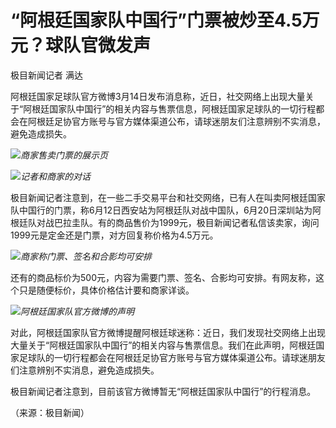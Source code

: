 # “阿根廷国家队中国行”门票被炒至4.5万元？球队官微发声

极目新闻记者 满达

阿根廷国家足球队官方微博3月14日发布消息称，近日，社交网络上出现大量关于“阿根廷国家队中国行”的相关内容与售票信息，阿根廷国家足球队的一切行程都会在阿根廷足协官方账号与官方媒体渠道公布，请球迷朋友们注意辨别不实消息，避免造成损失。

![](https://inews.gtimg.com/om_bt/Ovkmqs2zpa7H8Mu0ASUTt8iTMgm1URXkX7I0h9RH5v-5MAA/1000)_商家售卖门票的展示页_

![](https://inews.gtimg.com/om_bt/OolQgHazUH2rw6G0SUscq2qYOax2LEEUC2xaBQdPimWbQAA/1000)_记者和商家的对话_

极目新闻记者注意到，在一些二手交易平台和社交网络，已有人在叫卖阿根廷国家队中国行的门票，称6月12日西安站为阿根廷队对战中国队，6月20日深圳站为阿根廷队对战巴拉圭队。有的商品售价为1999元，极目新闻记者私信该卖家，询问1999元是定金还是门票，对方回复称价格为4.5万元。

![](https://inews.gtimg.com/om_bt/OGcaxVQfbuCeR87a7phVCH2oRGAkBv5qyaE0noTWIyrlMAA/1000)_商家称门票、签名和合影均可安排_

还有的商品标价为500元，内容为需要门票、签名、合影均可安排。有网友称，这个只是随便标价，具体价格估计要和商家详谈。

![](https://inews.gtimg.com/om_bt/OcqTY9T_61BxVGvnMkPYbA3i25J5rvBJHp5zqj5_OLVhoAA/1000)_阿根廷国家队官方微博的声明_

对此，阿根廷国家队官方微博提醒阿根廷球迷称：近日，我们发现社交网络上出现大量关于“阿根廷国家队中国行”的相关内容与售票信息。我们在此声明，阿根廷国家足球队的一切行程都会在阿根廷足协官方账号与官方媒体渠道公布。请球迷朋友们注意辨别不实消息，避免造成损失。

极目新闻记者注意到，目前该官方微博暂无“阿根廷国家队中国行”的行程消息。

（来源：极目新闻）

